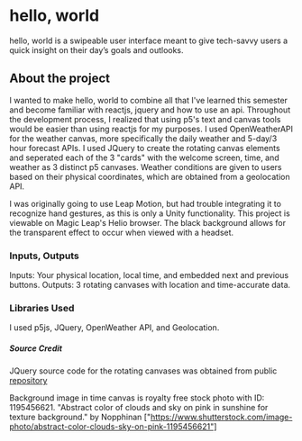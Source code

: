 # hello, world
hello, world is a swipeable user interface meant to give tech-savvy users a quick insight on their day’s goals and outlooks.

## About the project
I wanted to make hello, world to combine all that I've learned this semester and become familiar with reactjs, jquery and how to use an api. Throughout the development process, I realized that using p5's text and canvas tools would be easier than using reactjs for my purposes. I used OpenWeatherAPI for the weather canvas, more specifically the daily weather and 5-day/3 hour forecast APIs. I used JQuery to create the rotating canvas elements and seperated each of the 3 "cards" with the welcome screen, time, and weather as 3 distinct p5 canvases. Weather conditions are given to users based on their physical coordinates, which are obtained from a geolocation API. 

I was originally going to use Leap Motion, but had trouble integrating it to recognize hand gestures, as this is only a Unity functionality. This project is viewable on Magic Leap's Helio browser. The black background allows for the transparent effect to occur when viewed with a headset. 

### Inputs, Outputs
Inputs: Your physical location, local time, and embedded next and previous buttons.
Outputs: 3 rotating canvases with location and time-accurate data. 

### Libraries Used
I used p5js, JQuery, OpenWeather API, and Geolocation.

##### Source Credit
JQuery source code for the rotating canvases was obtained from public [repository](https://github.com/DaftCreation/Card-Slider)

Background image in time canvas is royalty free stock photo with ID: 1195456621. "Abstract color of clouds and sky on pink in sunshine for texture background." by Nopphinan ["https://www.shutterstock.com/image-photo/abstract-color-clouds-sky-on-pink-1195456621"]


